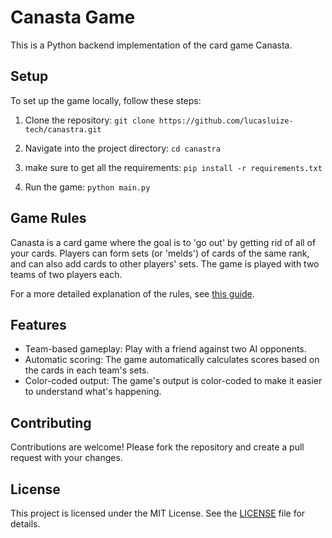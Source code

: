 # Canasta Game

This is a Python backend implementation of the card game Canasta.

## Setup

To set up the game locally, follow these steps:

1. Clone the repository:
   `git clone https://github.com/lucasluize-tech/canastra.git`

2. Navigate into the project directory: `cd canastra`
3. make sure to get all the requirements: `pip install -r requirements.txt`
4. Run the game: `python main.py`

## Game Rules

Canasta is a card game where the goal is to 'go out' by getting rid of all of your cards. Players can form sets (or 'melds') of cards of the same rank, and can also add cards to other players' sets. The game is played with two teams of two players each.

For a more detailed explanation of the rules, see [this guide](https://www.bicyclecards.com/how-to-play/canasta/).

## Features

- Team-based gameplay: Play with a friend against two AI opponents.
- Automatic scoring: The game automatically calculates scores based on the cards in each team's sets.
- Color-coded output: The game's output is color-coded to make it easier to understand what's happening.

## Contributing

Contributions are welcome! Please fork the repository and create a pull request with your changes.

## License

This project is licensed under the MIT License. See the [LICENSE](LICENSE) file for details.
